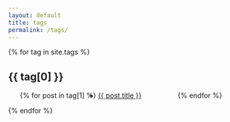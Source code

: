 ```yaml
---
layout: default
title: tags
permalink: /tags/
---
```

<html>
<body>
    <div class="tags-expo">
        <div class="tags-expo-section">
            {% for tag in site.tags %}
            <h2 id="{{ tag[0] | slugify }}">{{ tag[0] }}</h2>
            <ul class="tags-expo-posts">
                {% for post in tag[1] %}
                <a href="{{ site.baseurl }}{{ post.url }}" style="display: inline-block; width: 33%;">
                    <li>
                        {{ post.title }}
                    </li>
                </a>
                {% endfor %}
            </ul>
            {% endfor %}
        </div>
    </div>
</body>

</html>
